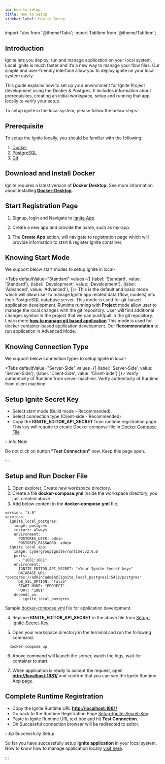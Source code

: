 ```yaml
---
id: how-to-setup
title: How to Setup
sidebar_label: How to Setup
---
```


import Tabs from '@theme/Tabs';
import TabItem from '@theme/TabItem';

 ## Introduction

Ignite lets you deploy, run and manage application on your local system. Local Ignite is much faster and it’s a new way to manage your flow files. Our simple and user-friendly interface allow you to deploy ignite on your local system easily. 

This guide explains how to set up your environment for Ignite Project development using the Docker & Postgres. It includes information about prerequisites, creating an initial workspace, setup and running that app locally to verify your setup.

To setup ignite in the local system, please follow the below steps-

## Prerequisite

To setup the Ignite locally, you should be familiar with the following:
1.  <a href="https://docs.docker.com/get-started/overview/" target="_blank">Docker</a>
2.  <a href="https://www.postgresql.org/docs/13/index.html" target="_blank">PostgreSQL</a>
2.  <a href="https://docs.github.com/en/get-started/quickstart/set-up-git" target="_blank">Git</a>

## Download and Install Docker

Ignite requires a latest version of **Docker Desktop**.
See more information about installing **<a href="https://www.docker.com/products/" target="_blank">Docker-Desktop</a>**. 

## Start Registration Page

1.  Signup, login and Navigate to <a href="https://dashboard.cgignite.io/#/apps" target="_blank">Ignite App</a>. 
 
2.	Create a new app and provide the name, such as my-app.

3.	The **Create App** action, will navigate to registration page which will provide information to start & register Ignite container.


## Knowing Start Mode

We support below start modes to setup Ignite in local-

<Tabs
  defaultValue="Standard"
  values={[
    {label: 'Standard', value: 'Standard'},
    {label: 'Development', value: 'Development'},
    {label: 'Advanced', value: 'Advanced'},
  ]}>
  <TabItem value="Standard">This is the default and basic mode which will allow user to manage Ignite app related data (flow, models) into their PostgreSQL database server.</TabItem>
  <TabItem value="Development">This mode is used for git-based application development. Runtime running with <b>Project</b> mode allow user to manage the local changes with the git repository.
User will find additional changes symbol in the project that we can push/pull in the git repository. Learn more <b><a href="/docs/getting-started/try-ignite/deploy-an-app/deploy-to-local/manage-application/#project-mode-git--based-application">how to manage git based application</a></b> </TabItem>
  <TabItem value="Advanced">This mode is used for docker container-based application development. Our <b>Recommendation</b> to run application in Advanced Mode.</TabItem>
</Tabs>

## Knowing Connection Type

We support below connection types to setup Ignite in local-

<Tabs
  defaultValue="Server-Side"
  values={[
    {label: 'Server-Side', value: 'Server-Side'},
    {label: 'Client-Side', value: 'Client-Side'}
  ]}>
  <TabItem value="Server-Side">Verify authenticity of Runtime from server machine.</TabItem>
  <TabItem value="Client-Side">Verify authenticity of Runtime from client machine.</TabItem>
</Tabs>


## Setup Ignite Secret Key

 - Select start mode (Build mode - Recommended).
 - Select connection type (Client-side - Recommended)
 - Copy the **IGNITE_EDITOR_API_SECRET** from runtime registration page. This key will require to create Docker compose file in [Docker Compose File](#setup-and-run-docker-file)

:::info Note

Do not click on button **"Test Connection"** now. Keep this page open.

:::

## Setup and Run Docker File

 1. Open explorer, Create new workspace directory.
 2. Create a file **docker-compose.yml** inside the workspace directory, you just created above
 3. Add below content in the **docker-compose.yml** file.

```
version: "3.9"
services:
  ignite_local_postgres:
    image: postgres
    restart: always
    environment:
      POSTGRES_USER: admin
      POSTGRES_PASSWORD: admin
  ignite_local_app:
    image: cybergroupignite/runtime:v2.0.0
    ports:
      - "1881:1881"
    environment:
      IGNITE_EDITOR_API_SECRET: "<Your Ignite Secret key>"
      DATABASE_URL: "postgres://admin:admin@[ignite_local_postgres]:5432/postgres"
      DB_SSL_OPTION: "false" 
      START_MODE: "PROJECT"
      PORT: "1881"
    depends_on:
      - ignite_local_postgres
```

Sample <span class="link">[docker-compose.yml](https://github.com/Cybergroup-Research/ignite-application-development/blob/master/docker-compose.yml)</span> file for application development.

 4. Replace **IGNITE_EDITOR_API_SECRET** in the above file from [Setup-Ignite-Secret-Key](#setup-ignite-secret-key).

 5. Open your workspace directory in the terminal and run the following command.

```
  docker-compose up
```

 6. Above command will launch the server, watch the logs, wait for container to start.

 7. When application is ready to accept the request, open <u>**http://localhost:1881/**</u> and confirm that you can see the Ignite Runtime App page.

## Complete Runtime Registration

 - Copy the Ignite Runtime URL <u>**http://localhost:1881/**</u>
 - Go back to the Runtime Registration Page [Setup-Ignite-Secret-Key](#setup-ignite-secret-key).
 - Paste in Ignite Runtime URL text box and hit **Test Connection**.
 - On Successful connection browser will be redirected to editor.

:::tip Successfully Setup

So far you have successfully setup **Ignite application** in your local system. Now to know how to manage application locally [visit here](/docs/getting-started/try-ignite/deploy-an-app/deploy-to-local/manage-application).

:::